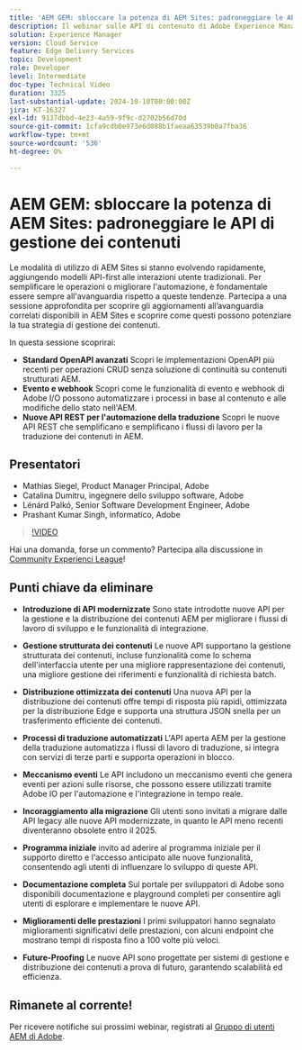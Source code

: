 ```yaml
---
title: 'AEM GEM: sbloccare la potenza di AEM Sites: padroneggiare le API di gestione dei contenuti'
description: Il webinar sulle API di contenuto di Adobe Experience Manager (AEM) ha introdotto nuove API modernizzate per una gestione e distribuzione migliorate dei contenuti. ​Gli oratori principali, tra cui Matthias, Catalina, Leonard e Prashant, hanno illustrato le funzionalità di queste API, come la gestione strutturata dei contenuti, la distribuzione ottimizzata dei contenuti e i processi di traduzione automatizzata. ​Tra gli aspetti salienti sono state incluse la nuova funzione dello schema dell’interfaccia utente, una migliore gestione dei riferimenti, funzionalità di richiesta batch e un’API di distribuzione dei contenuti più veloce. ​I partecipanti sono stati incoraggiati a esplorare queste API tramite la documentazione per gli sviluppatori di Adobe e ad aderire al programma early adopter per l’accesso anticipato e il supporto diretto di progettazione.
solution: Experience Manager
version: Cloud Service
feature: Edge Delivery Services
topic: Development
role: Developer
level: Intermediate
doc-type: Technical Video
duration: 3325
last-substantial-update: 2024-10-10T00:00:00Z
jira: KT-16327
exl-id: 9137dbbd-4e23-4a59-9f9c-d2702b56d70d
source-git-commit: 1cfa9cdb0e973e6d088b1faeaa63539b0a7fba36
workflow-type: tm+mt
source-wordcount: '536'
ht-degree: 0%

---
```


# AEM GEM: sbloccare la potenza di AEM Sites: padroneggiare le API di gestione dei contenuti

Le modalità di utilizzo di AEM Sites si stanno evolvendo rapidamente, aggiungendo modelli API-first alle interazioni utente tradizionali. Per semplificare le operazioni o migliorare l&#39;automazione, è fondamentale essere sempre all&#39;avanguardia rispetto a queste tendenze. Partecipa a una sessione approfondita per scoprire gli aggiornamenti all’avanguardia correlati disponibili in AEM Sites e scoprire come questi possono potenziare la tua strategia di gestione dei contenuti.

In questa sessione scoprirai:

* **Standard OpenAPI avanzati** Scopri le implementazioni OpenAPI più recenti per operazioni CRUD senza soluzione di continuità su contenuti strutturati AEM.
* **Evento e webhook** Scopri come le funzionalità di evento e webhook di Adobe I/O possono automatizzare i processi in base al contenuto e alle modifiche dello stato nell&#39;AEM.
* **Nuove API REST per l&#39;automazione della traduzione** Scopri le nuove API REST che semplificano e semplificano i flussi di lavoro per la traduzione dei contenuti in AEM.

## Presentatori

* Mathias Siegel, Product Manager Principal, Adobe
* Catalina Dumitru, ingegnere dello sviluppo software, Adobe
* Lénárd Palkó, Senior Software Development Engineer, Adobe
* Prashant Kumar Singh, informatico, Adobe

>[!VIDEO](https://video.tv.adobe.com/v/3435036/?learn=on)

Hai una domanda, forse un commento?  Partecipa alla discussione in [Community Experienci League](https://adobe.ly/4e34grR)!

## Punti chiave da eliminare

* **Introduzione di API modernizzate** Sono state introdotte nuove API per la gestione e la distribuzione dei contenuti AEM per migliorare i flussi di lavoro di sviluppo e le funzionalità di integrazione.

* **Gestione strutturata dei contenuti** Le nuove API supportano la gestione strutturata dei contenuti, incluse funzionalità come lo schema dell&#39;interfaccia utente per una migliore rappresentazione dei contenuti, una migliore gestione dei riferimenti e funzionalità di richiesta batch.

* **Distribuzione ottimizzata dei contenuti** Una nuova API per la distribuzione dei contenuti offre tempi di risposta più rapidi, ottimizzata per la distribuzione Edge e supporta una struttura JSON snella per un trasferimento efficiente dei contenuti.

* **Processi di traduzione automatizzati** L&#39;API aperta AEM per la gestione della traduzione automatizza i flussi di lavoro di traduzione, si integra con servizi di terze parti e supporta operazioni in blocco.

* **Meccanismo eventi** Le API includono un meccanismo eventi che genera eventi per azioni sulle risorse, che possono essere utilizzati tramite Adobe IO per l&#39;automazione e l&#39;integrazione in tempo reale.

* **Incoraggiamento alla migrazione** Gli utenti sono invitati a migrare dalle API legacy alle nuove API modernizzate, in quanto le API meno recenti diventeranno obsolete entro il 2025.

* **Programma iniziale** invito ad aderire al programma iniziale per il supporto diretto e l&#39;accesso anticipato alle nuove funzionalità, consentendo agli utenti di influenzare lo sviluppo di queste API.

* **Documentazione completa** Sul portale per sviluppatori di Adobe sono disponibili documentazione e playground completi per consentire agli utenti di esplorare e implementare le nuove API.

* **Miglioramenti delle prestazioni** I primi sviluppatori hanno segnalato miglioramenti significativi delle prestazioni, con alcuni endpoint che mostrano tempi di risposta fino a 100 volte più veloci.

* **Future-Proofing** Le nuove API sono progettate per sistemi di gestione e distribuzione dei contenuti a prova di futuro, garantendo scalabilità ed efficienza.

## Rimanete al corrente!

Per ricevere notifiche sui prossimi webinar, registrati al [Gruppo di utenti AEM di Adobe](https://aem-augs.adobe.com/).
